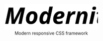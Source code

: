 <p align="center">
    <a href="https://modernitycss.com/" target="_blank"><img width="300" src="logo.svg"></a><br>
    Modern responsive CSS framework
</p>
